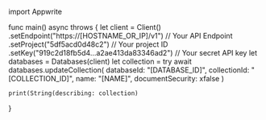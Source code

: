 import Appwrite

func main() async throws {
    let client = Client()
      .setEndpoint("https://[HOSTNAME_OR_IP]/v1") // Your API Endpoint
      .setProject("5df5acd0d48c2") // Your project ID
      .setKey("919c2d18fb5d4...a2ae413da83346ad2") // Your secret API key
    let databases = Databases(client)
    let collection = try await databases.updateCollection(
        databaseId: "[DATABASE_ID]",
        collectionId: "[COLLECTION_ID]",
        name: "[NAME]",
        documentSecurity: xfalse
    )

    print(String(describing: collection)
}
